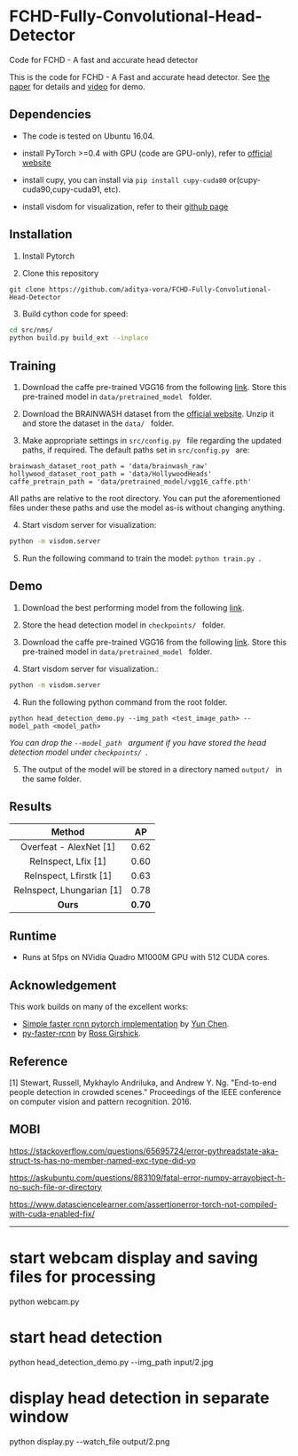 # FCHD-Fully-Convolutional-Head-Detector
Code for FCHD - A fast and accurate head detector

This is the code for FCHD - A Fast and accurate head detector. See [the paper](https://arxiv.org/abs/1809.08766) for details and [video](https://youtu.be/gRPA7Hqk3VQ) for demo.

## Dependencies
- The code is tested on Ubuntu 16.04.

- install PyTorch >=0.4 with GPU (code are GPU-only), refer to [official website](http://pytorch.org)

- install cupy, you can install via `pip install cupy-cuda80` or(cupy-cuda90,cupy-cuda91, etc).

- install visdom for visualization, refer to their [github page](https://github.com/facebookresearch/visdom)

## Installation
1) Install Pytorch

2) Clone this repository
  ```Shell
  git clone https://github.com/aditya-vora/FCHD-Fully-Convolutional-Head-Detector
  ```
3) Build cython code for speed:
  ```Bash
  cd src/nms/
  python build.py build_ext --inplace
  ```

## Training
1) Download the caffe pre-trained VGG16 from the following [link](https://drive.google.com/open?id=10AwNitG-5gq-YEJcG9iihosiOu7vAnfO). Store this pre-trained model in `data/pretrained_model ` folder.

2) Download the BRAINWASH dataset from the [official website](https://www.mpi-inf.mpg.de/departments/computer-vision-and-multimodal-computing/software-and-datasets/). Unzip it and store the dataset in the `data/ ` folder.

3) Make appropriate settings in `src/config.py ` file regarding the updated paths, if required. The default paths set in `src/config.py ` are:
```
brainwash_dataset_root_path = 'data/brainwash_raw'
hollywood_dataset_root_path = 'data/HollywoodHeads'
caffe_pretrain_path = 'data/pretrained_model/vgg16_caffe.pth'
```
All paths are relative to the root directory. You can put the aforementioned files under these paths and use the model as-is without changing anything.

4) Start visdom server for visualization:
```Bash
python -m visdom.server
```
5) Run the following command to train the model: `python train.py `.

## Demo
1) Download the best performing model from the following [link](https://drive.google.com/open?id=1DbE4tAkaFYOEItwuIQhlbZypuIPDrArM).

2) Store the head detection model in `checkpoints/ ` folder.

3) Download the caffe pre-trained VGG16 from the following [link](https://drive.google.com/open?id=10AwNitG-5gq-YEJcG9iihosiOu7vAnfO). Store this pre-trained model in `data/pretrained_model ` folder.

4) Start visdom server for visualization.:
```Bash
python -m visdom.server
```

4) Run the following python command from the root folder.
```Shell
python head_detection_demo.py --img_path <test_image_path> --model_path <model_path>
```
_You can drop the `--model_path ` argument if  you have stored the head detection model under `checkpoints/ `._

5) The output of the model will be stored in a directory named `output/ ` in the same folder.

## Results
|              Method              |     AP     |
| :--------------------------------------: | :---------: |
| Overfeat - AlexNet [1] |    0.62    |
|   ReInspect, Lfix [1]    | 0.60 |
| ReInspect, Lfirstk [1]  | 0.63 |
| ReInspect, Lhungarian [1] | 0.78 |
| **Ours** | **0.70** |

## Runtime
- Runs at 5fps on NVidia Quadro M1000M GPU with 512 CUDA cores.

## Acknowledgement
This work builds on many of the excellent works:
- [Simple faster rcnn pytorch implementation](https://github.com/chenyuntc/simple-faster-rcnn-pytorch) by [Yun Chen](https://github.com/chenyuntc).
- [py-faster-rcnn](https://github.com/rbgirshick/py-faster-rcnn) by [Ross Girshick](https://github.com/rbgirshick).


## Reference
[1] Stewart, Russell, Mykhaylo Andriluka, and Andrew Y. Ng. "End-to-end people detection in crowded scenes." Proceedings of the IEEE conference on computer vision and pattern recognition. 2016.

## MOBI

https://stackoverflow.com/questions/65695724/error-pythreadstate-aka-struct-ts-has-no-member-named-exc-type-did-yo

https://askubuntu.com/questions/883109/fatal-error-numpy-arrayobject-h-no-such-file-or-directory

https://www.datasciencelearner.com/assertionerror-torch-not-compiled-with-cuda-enabled-fix/

-----
# start webcam display and saving files for processing
python webcam.py

# start head detection
python head_detection_demo.py --img_path input/2.jpg

# display head detection in separate window
python display.py --watch_file output/2.png
